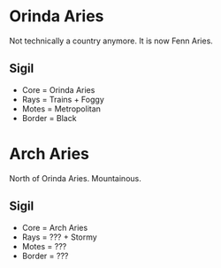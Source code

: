 # Orinda Aries
Not technically a country anymore. It is now Fenn Aries.
## Sigil
- Core = Orinda Aries
- Rays = Trains + Foggy
- Motes = Metropolitan
- Border = Black
# Arch Aries
North of Orinda Aries. Mountainous.
## Sigil
- Core = Arch Aries
- Rays = ??? + Stormy
- Motes = ???
- Border = ???
